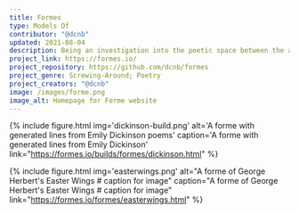 ```yaml
---
title: Formes 
type: Models Of
contributor: "@dcnb"
updated: 2021-08-04
description: Being an investigation into the poetic space between the aural and visual, the digital and form(e)al, Formes allows users to write into the empty forms of visually interesting historic poetry and to create their own poems from generated, editable lines from various authors and schools of poetry.
project_link: https://formes.io/
project_repository: https://github.com/dcnb/formes 
project_genre: Screwing-Around; Poetry
project_creators: "@dcnb"
image: /images/forme.png
image_alt: Homepage for Forme website
---
```



{% include figure.html img='dickinson-build.png' alt='A forme with generated lines from Emily Dickinson poems' caption='A forme with generated lines from Emily Dickinson' link="https://formes.io/builds/formes/dickinson.html" %}

{% include figure.html img='easterwings.png' alt="A forme of George Herbert's Easter Wings # caption for image" caption="A forme of George Herbert's Easter Wings # caption for image" link="https://formes.io/formes/easterwings.html" %}
